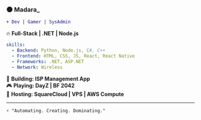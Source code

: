 ### 🌑 **Madara_**  
```diff
+ Dev | Gamer | SysAdmin
```

🔥 **Full-Stack | .NET | Node.js**

```yaml
skills:
  - Backend: Python, Node.js, C#, C++
  - Frontend: HTML, CSS, JS, React, React Native
  - Frameworks: .NET, ASP.NET
  - Network: Wireless
```

📡 **Building: ISP Management App**  
🎮 **Playing: DayZ | BF 2042**  
🚀 **Hosting: SquareCloud | VPS | AWS Compute**  

---
```diff
⚡ "Automating. Creating. Dominating."
```
